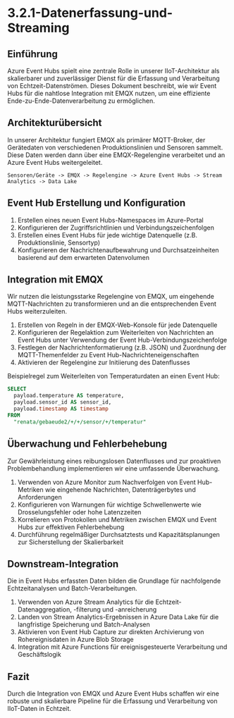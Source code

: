 # 3.2.1-Datenerfassung-und-Streaming

## Einführung

Azure Event Hubs spielt eine zentrale Rolle in unserer IIoT-Architektur als skalierbarer und zuverlässiger Dienst für die Erfassung und Verarbeitung von Echtzeit-Datenströmen. Dieses Dokument beschreibt, wie wir Event Hubs für die nahtlose Integration mit EMQX nutzen, um eine effiziente Ende-zu-Ende-Datenverarbeitung zu ermöglichen.

## Architekturübersicht

In unserer Architektur fungiert EMQX als primärer MQTT-Broker, der Gerätedaten von verschiedenen Produktionslinien und Sensoren sammelt. Diese Daten werden dann über eine EMQX-Regelengine verarbeitet und an Azure Event Hubs weitergeleitet.

```
Sensoren/Geräte -> EMQX -> Regelengine -> Azure Event Hubs -> Stream Analytics -> Data Lake
```

## Event Hub Erstellung und Konfiguration

1. Erstellen eines neuen Event Hubs-Namespaces im Azure-Portal
2. Konfigurieren der Zugriffsrichtlinien und Verbindungszeichenfolgen
3. Erstellen eines Event Hubs für jede wichtige Datenquelle (z.B. Produktionslinie, Sensortyp)
4. Konfigurieren der Nachrichtenaufbewahrung und Durchsatzeinheiten basierend auf dem erwarteten Datenvolumen

## Integration mit EMQX

Wir nutzen die leistungsstarke Regelengine von EMQX, um eingehende MQTT-Nachrichten zu transformieren und an die entsprechenden Event Hubs weiterzuleiten.

1. Erstellen von Regeln in der EMQX-Web-Konsole für jede Datenquelle
2. Konfigurieren der Regelaktion zum Weiterleiten von Nachrichten an Event Hubs unter Verwendung der Event Hub-Verbindungszeichenfolge
3. Festlegen der Nachrichtenformatierung (z.B. JSON) und Zuordnung der MQTT-Themenfelder zu Event Hub-Nachrichteneigenschaften
4. Aktivieren der Regelengine zur Initiierung des Datenflusses

Beispielregel zum Weiterleiten von Temperaturdaten an einen Event Hub:

```sql
SELECT 
  payload.temperature AS temperature,
  payload.sensor_id AS sensor_id,
  payload.timestamp AS timestamp
FROM
  "renata/gebaeude2/+/+/sensor/+/temperatur"
```

## Überwachung und Fehlerbehebung

Zur Gewährleistung eines reibungslosen Datenflusses und zur proaktiven Problembehandlung implementieren wir eine umfassende Überwachung.

1. Verwenden von Azure Monitor zum Nachverfolgen von Event Hub-Metriken wie eingehende Nachrichten, Datenträgerbytes und Anforderungen
2. Konfigurieren von Warnungen für wichtige Schwellenwerte wie Drosselungsfehler oder hohe Latenzzeiten
3. Korrelieren von Protokollen und Metriken zwischen EMQX und Event Hubs zur effektiven Fehlerbehebung
4. Durchführung regelmäßiger Durchsatztests und Kapazitätsplanungen zur Sicherstellung der Skalierbarkeit

## Downstream-Integration

Die in Event Hubs erfassten Daten bilden die Grundlage für nachfolgende Echtzeitanalysen und Batch-Verarbeitungen.

1. Verwenden von Azure Stream Analytics für die Echtzeit-Datenaggregation, -filterung und -anreicherung
2. Landen von Stream Analytics-Ergebnissen in Azure Data Lake für die langfristige Speicherung und Batch-Analysen
3. Aktivieren von Event Hub Capture zur direkten Archivierung von Rohereignisdaten in Azure Blob Storage
4. Integration mit Azure Functions für ereignisgesteuerte Verarbeitung und Geschäftslogik

## Fazit

Durch die Integration von EMQX und Azure Event Hubs schaffen wir eine robuste und skalierbare Pipeline für die Erfassung und Verarbeitung von IIoT-Daten in Echtzeit.